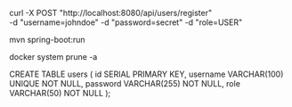 curl -X POST "http://localhost:8080/api/users/register" \
-d "username=johndoe" -d "password=secret" -d "role=USER"


mvn spring-boot:run


docker system prune -a



CREATE TABLE users (
id SERIAL PRIMARY KEY,
username VARCHAR(100) UNIQUE NOT NULL,
password VARCHAR(255) NOT NULL,
role VARCHAR(50) NOT NULL
);

